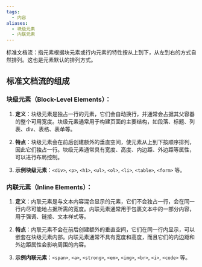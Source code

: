 ```yaml
---
tags:
  - 内容
aliases:
  - 块级元素
  - 内联元素
---
```

标准文档流：指元素根据块元素或行内元素的特性按从上到下，从左到右的方式自然排列。这也是元素默认的排列方式。

## 标准文档流的组成

### 块级元素（Block-Level Elements）：

1. **定义**：块级元素是独占一行的元素，它们会自动换行，并通常会占据其父容器的整个可用宽度。块级元素通常用于构建页面的主要结构，如段落、标题、列表、div、表格、表单等。
    
2. **特点**：块级元素会在前后创建额外的垂直空间，使元素从上到下按顺序排列，因此它们独占一行。块级元素通常具有宽度、高度、内边距、外边距等属性，可以进行布局控制。
    
3. **示例块级元素**：`<div>`, `<p>`, `<h1>`, `<ul>`, `<ol>`, `<li>`, `<table>`, `<form>` 等。
    

### 内联元素（Inline Elements）：

1. **定义**：内联元素是与文本内容混合显示的元素，它们不会独占一行，会在同一行内尽可能地占据所需的宽度。内联元素通常用于包裹文本中的一部分内容，用于强调、链接、文本样式等。
    
2. **特点**：内联元素不会在前后创建额外的垂直空间，它们在同一行内显示，可以嵌套在块级元素内部。内联元素通常不具有宽度和高度，而且它们的内边距和外边距属性会影响周围的内容。
    
3. **示例内联元素**：`<span>`, `<a>`, `<strong>`, `<em>`, `<img>`, `<br>`, `<i>`, `<code>` 等。

